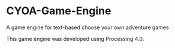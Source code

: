 # CYOA-Game-Engine
A game engine for text-based choose your own adventure games

This game engine was developed using Processing 4.0.
